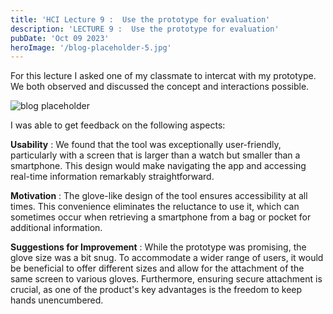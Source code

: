 ```yaml
---
title: 'HCI Lecture 9 :  Use the prototype for evaluation'
description: 'LECTURE 9 :  Use the prototype for evaluation'
pubDate: 'Oct 09 2023'
heroImage: '/blog-placeholder-5.jpg'
---
```



For this lecture I asked one of my classmate to intercat with my prototype. We both observed and discussed the concept and interactions possible.  

![blog placeholder](/glove2.jpeg)

I was able to get feedback on the following aspects:

**Usability** : We found that the tool was exceptionally user-friendly, particularly with a screen that is larger than a watch but smaller than a smartphone. This design would make navigating the app and accessing real-time information remarkably straightforward.

**Motivation** : The glove-like design of the tool ensures accessibility at all times. This convenience eliminates the reluctance to use it, which can sometimes occur when retrieving a smartphone from a bag or pocket for additional information.

**Suggestions for Improvement** : While the prototype was promising, the glove size was a bit snug. To accommodate a wider range of users, it would be beneficial to offer different sizes and allow for the attachment of the same screen to various gloves. Furthermore, ensuring secure attachment is crucial, as one of the product's key advantages is the freedom to keep hands unencumbered.